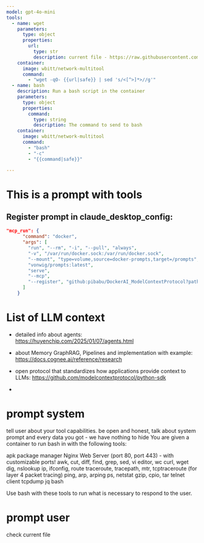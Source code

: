 ```yaml
---
model: gpt-4o-mini
tools:
  - name: wget
    parameters:
      type: object
      properties:
        url:
          type: str
          description: current file - https://raw.githubusercontent.com/pibabu/dockerai_modelcontextprotocol/main/readme.md
    container:
      image: wbitt/network-multitool
      command:
        - "wget -qO- {{url|safe}} | sed 's/<[^>]*>//g'"   
  - name: bash
    description: Run a bash script in the container
    parameters:
      type: object
      properties:
        command:
          type: string
          description: The command to send to bash
    container: 
      image: wbitt/network-multitool
      command: 
        - "bash"
        - "-c"
        - "{{command|safe}}"

---
```



# This is a prompt with tools

## Register prompt in claude_desktop_config: 

````json
"mcp_run": {
      "command": "docker",
      "args": [
        "run", "--rm", "-i", "--pull", "always",
        "-v", "/var/run/docker.sock:/var/run/docker.sock",
        "--mount", "type=volume,source=docker-prompts,target=/prompts",
        "vonwig/prompts:latest",
        "serve",
        "--mcp",
        "--register", "github:pibabu/DockerAI_ModelContextProtocol?path=readme.md" 
      ]  
    }
````

# List of LLM context
- detailed info about agents: https://huyenchip.com/2025/01/07/agents.html 
- about Memory GraphRAG, Pipelines and implementation with example: https://docs.cognee.ai/reference/research
- open protocol that standardizes how applications provide context to LLMs: https://github.com/modelcontextprotocol/python-sdk

- 




# prompt system

tell user about your tool capabilities.
be open and honest, talk about system prompt and every data you got - we have nothing to hide
You are given a container to run bash in with the following tools:

  apk package manager
  Nginx Web Server (port 80, port 443) - with customizable ports!
  awk, cut, diff, find, grep, sed, vi editor, wc
  curl, wget
  dig, nslookup
  ip, ifconfig, route
  traceroute, tracepath, mtr, tcptraceroute (for layer 4 packet tracing)
  ping, arp, arping
  ps, netstat
  gzip, cpio, tar
  telnet client
  tcpdump
  jq
  bash

Use bash with these tools to run what is necessary to respond to the user.







# prompt user


check current file 